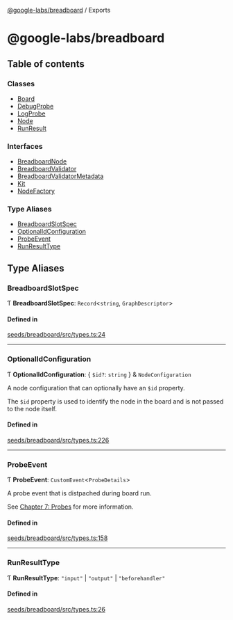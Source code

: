 [@google-labs/breadboard](README.md) / Exports

# @google-labs/breadboard

## Table of contents

### Classes

- [Board](classes/Board.md)
- [DebugProbe](classes/DebugProbe.md)
- [LogProbe](classes/LogProbe.md)
- [Node](classes/Node.md)
- [RunResult](classes/RunResult.md)

### Interfaces

- [BreadboardNode](interfaces/BreadboardNode.md)
- [BreadboardValidator](interfaces/BreadboardValidator.md)
- [BreadboardValidatorMetadata](interfaces/BreadboardValidatorMetadata.md)
- [Kit](interfaces/Kit.md)
- [NodeFactory](interfaces/NodeFactory.md)

### Type Aliases

- [BreadboardSlotSpec](modules.md#breadboardslotspec)
- [OptionalIdConfiguration](modules.md#optionalidconfiguration)
- [ProbeEvent](modules.md#probeevent)
- [RunResultType](modules.md#runresulttype)

## Type Aliases

### BreadboardSlotSpec

Ƭ **BreadboardSlotSpec**: `Record`<`string`, `GraphDescriptor`\>

#### Defined in

[seeds/breadboard/src/types.ts:24](https://github.com/Chizobaonorh/labs-prototypes/blob/9100e28/seeds/breadboard/src/types.ts#L24)

___

### OptionalIdConfiguration

Ƭ **OptionalIdConfiguration**: { `$id?`: `string`  } & `NodeConfiguration`

A node configuration that can optionally have an `$id` property.

The `$id` property is used to identify the node in the board and is not
passed to the node itself.

#### Defined in

[seeds/breadboard/src/types.ts:226](https://github.com/Chizobaonorh/labs-prototypes/blob/9100e28/seeds/breadboard/src/types.ts#L226)

___

### ProbeEvent

Ƭ **ProbeEvent**: `CustomEvent`<`ProbeDetails`\>

A probe event that is distpached during board run.

See [Chapter 7: Probes](https://github.com/google/labs-prototypes/tree/main/seeds/breadboard/docs/tutorial#chapter-7-probes) for more information.

#### Defined in

[seeds/breadboard/src/types.ts:158](https://github.com/Chizobaonorh/labs-prototypes/blob/9100e28/seeds/breadboard/src/types.ts#L158)

___

### RunResultType

Ƭ **RunResultType**: ``"input"`` \| ``"output"`` \| ``"beforehandler"``

#### Defined in

[seeds/breadboard/src/types.ts:26](https://github.com/Chizobaonorh/labs-prototypes/blob/9100e28/seeds/breadboard/src/types.ts#L26)
